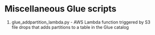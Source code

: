 # Miscellaneous Glue scripts

1. glue_addpartition_lambda.py - AWS Lambda function triggered by S3 file drops that adds partitions to a table in the Glue catalog
